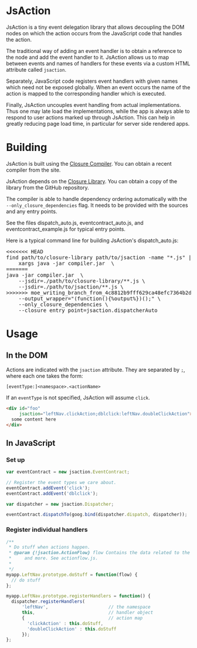 # JsAction

JsAction is a tiny event delegation library that allows decoupling the DOM nodes
on which the action occurs from the JavaScript code that handles the action.

The traditional way of adding an event handler is to obtain a reference to the
node and add the event handler to it. JsAction allows us to map between events
and names of handlers for these events via a custom HTML attribute called
`jsaction`.

Separately, JavaScript code registers event handlers with given names which need
not be exposed globally. When an event occurs the name of the action is mapped
to the corresponding handler which is executed.

Finally, JsAction uncouples event handling from actual implementations. Thus one
may late load the implementations, while the app is always able to respond to
user actions marked up through JsAction. This can help in greatly reducing page
load time, in particular for server side rendered apps.

# Building

JsAction is built using the
[Closure Compiler](http://github.com/google/closure-compiler).
You can obtain a recent compiler from the site.

JsAction depends on the
[Closure Library](http://github.com/google/closure-library).
You can obtain a copy of the library from the GitHub repository.

The compiler is able to handle dependency ordering automatically with
the `--only_closure_dependencies` flag. It needs to be provided with
the sources and any entry points.

See the files dispatch_auto.js, eventcontract_auto.js, and
eventcontract_example.js for typical entry points.

Here is a typical command line for building JsAction's dispatch_auto.js:

<pre>
<<<<<<< HEAD
find path/to/closure-library path/to/jsaction -name "*.js" |
    xargs java -jar compiler.jar  \
=======
java -jar compiler.jar  \
    --jsdir=./path/to/closure-library/**.js \
    --jsdir=./path/to/jsaction/**.js \
>>>>>>> moe_writing_branch_from_4c8812b9fff629ca48efc7364b2de05a145e6f68
    --output_wrapper="(function(){%output%})();" \
    --only_closure_dependencies \
    --closure_entry_point=jsaction.dispatcherAuto
</pre>

# Usage
## In the DOM
Actions are indicated with the `jsaction` attribute. They are separated by `;`,
where each one takes the form:

```
[eventType:]<namespace>.<actionName>
```

If an `eventType` is not specified, JsAction will assume `click`.

```html
<div id="foo"
     jsaction="leftNav.clickAction;dblclick:leftNav.doubleClickAction">
  some content here
</div>
```

## In JavaScript

### Set up

```js
var eventContract = new jsaction.EventContract;

// Register the event types we care about.
eventContract.addEvent('click');
eventContract.addEvent('dblclick');

var dispatcher = new jsaction.Dispatcher;

eventContract.dispatchTo(goog.bind(dispatcher.dispatch, dispatcher));
```

### Register individual handlers

```js
/**
 * Do stuff when actions happen.
 * @param {!jsaction.ActionFlow} flow Contains the data related to the action
 *     and more. See actionflow.js.
 *
 */
myapp.LeftNav.prototype.doStuff = function(flow) {
  // do stuff
};

myapp.LeftNav.prototype.registerHandlers = function() {
  dispatcher.registerHandlers(
      'leftNav',                       // the namespace
      this,                            // handler object
      {                                // action map
        'clickAction' : this.doStuff,
        'doubleClickAction' : this.doStuff
      });
};
```
